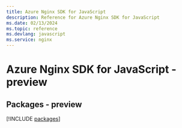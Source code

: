 ```yaml
---
title: Azure Nginx SDK for JavaScript
description: Reference for Azure Nginx SDK for JavaScript
ms.date: 02/13/2024
ms.topic: reference
ms.devlang: javascript
ms.service: nginx
---
```

# Azure Nginx SDK for JavaScript - preview
## Packages - preview
[!INCLUDE [packages](nginx-index.md)]